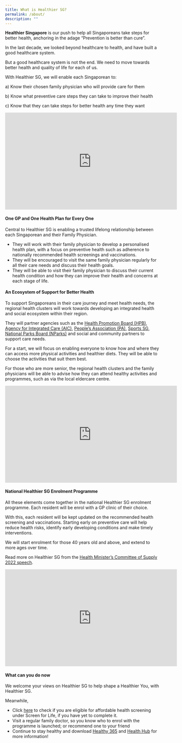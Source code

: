```yaml
---
title: What is Healthier SG?
permalink: /about/
description: ""
---
```

**Healthier Singapore** is our push to help all Singaporeans take steps for better health, anchoring in the adage “Prevention is better than cure”. 

In the last decade, we looked beyond healthcare to health, and have built a good healthcare system.

But a good healthcare system is not the end. We need to move towards better health and quality of life for each of us. 

With Healthier SG, we will enable each Singaporean to:

a)	Know their chosen family physician who will provide care for them

b)	Know what preventive care steps they can take to improve their health 

c)	Know that they can take steps for better health any time they want 


<iframe width="560" height="315" src="https://www.youtube.com/embed/6tHRIJW7R-A" title="YouTube video player" frameborder="0" allow="accelerometer; autoplay; clipboard-write; encrypted-media; gyroscope; picture-in-picture" allowfullscreen></iframe>

#### One GP and One Health Plan for Every One

Central to Healthier SG is enabling a trusted lifelong relationship between each Singaporean and their Family Physician.

* They will work with their family physician to develop a personalised health plan, with a focus on preventive health such as adherence to nationally recommended health screenings and vaccinations. 
* They will be encouraged to visit the same family physician regularly for all their care needs and discuss their health goals. 
* They will be able to visit their family physician to discuss their current health condition and how they can improve their health and concerns at each stage of life. 

#### An Ecosystem of Support for Better Health 

To support Singaporeans in their care journey and meet health needs, the regional health clusters will work towards developing an integrated health and social ecosystem within their region. 

They will partner agencies such as the [Health Promotion Board (HPB)](https://hpb.gov.sg/), [Agency for Integrated Care (AIC)](https://www.aic.sg/), [People’s Association (PA)](https://www.pa.gov.sg/), [Sports SG](https://www.myactivesg.com/), [National Parks Board (NParks)](https://www.nparks.gov.sg/) and social and community partners to support care needs. 

For a start, we will focus on enabling everyone to know how and where they can access more physical activities and healthier diets. They will be able to choose the activities that suit them best. 

For those who are more senior, the regional health clusters and the family physicians will be able to advise how they can attend healthy activities and programmes, such as via the local eldercare centre.

<iframe width="560" height="315" src="https://www.youtube.com/embed/Yq4n_rpM-so" title="YouTube video player" frameborder="0" allow="accelerometer; autoplay; clipboard-write; encrypted-media; gyroscope; picture-in-picture" allowfullscreen></iframe>

#### National Healthier SG Enrolment Programme

All these elements come together in the national Healthier SG enrolment programme. Each resident will be enrol with a GP clinic of their choice. 

With this, each resident will be kept updated on the recommended health screening and vaccinations. Starting early on preventive care will help reduce health risks, identify early developing conditions and make timely interventions.

We will start enrolment for those 40 years old and above, and extend to more ages over time. 

Read more on Healthier SG from the [Health Minister’s Committee of Supply 2022 speech](https://www.moh.gov.sg/news-highlights/details/speech-by-mr-ong-ye-kung-minister-for-health-at-the-ministry-of-health-committee-of-supply-debate-2022).

<iframe width="560" height="315" src="https://www.youtube.com/embed/lg_LF-VcGn4" title="YouTube video player" frameborder="0" allow="accelerometer; autoplay; clipboard-write; encrypted-media; gyroscope; picture-in-picture" allowfullscreen></iframe>

#### What can you do now

We welcome your views on Healthier SG to help shape a Healthier You, with Healthier SG. 

Meanwhile, 
* Click [here](https://www.healthhub.sg/programmes/61/Screen_for_Life) to check if you are eligible for affordable health screening under Screen for Life, if you have yet to complete it. 
* Visit a regular family doctor, so you know who to enrol with the programme is launched; or recommend one to your friend 
* Continue to stay healthy and download [Healthy 365](https://hpb.gov.sg/healthy-living/healthy-365) and [Health Hub](https://www.healthhub.sg/) for more information!
